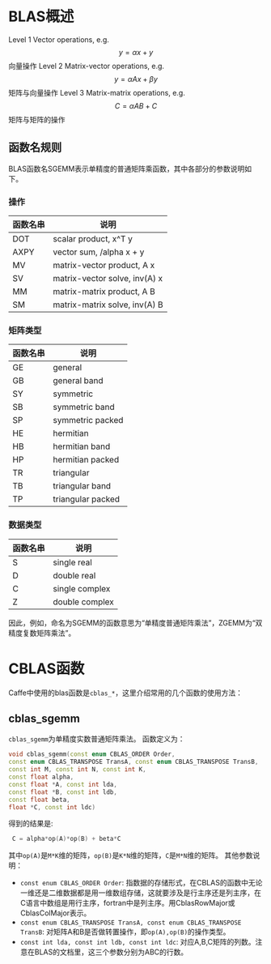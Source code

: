 # BLAS概述
Level 1
Vector operations, e.g. $$y = \alpha x + y$$  向量操作
Level 2
Matrix-vector operations, e.g. $$y = \alpha A x + \beta y$$  矩阵与向量操作
Level 3
Matrix-matrix operations, e.g. $$C = \alpha A B + C$$    矩阵与矩阵的操作

## 函数名规则
BLAS函数名SGEMM表示单精度的普通矩阵乘函数，其中各部分的参数说明如下。
### 操作
函数名串  | 说明
-------- | -------------
DOT      | scalar product, x^T y
AXPY     | vector sum, /alpha x + y
MV       | matrix-vector product, A x
SV       | matrix-vector solve, inv(A) x
MM       | matrix-matrix product, A B
SM       | matrix-matrix solve, inv(A) B
### 矩阵类型
函数名串  | 说明
-------- | -------------
GE       | general   
GB       | general band
SY       | symmetric
SB       | symmetric band
SP       | symmetric packed
HE       | hermitian
HB       | hermitian band
HP       | hermitian packed
TR       | triangular
TB       | triangular band
TP       | triangular packed
### 数据类型
函数名串  | 说明
-------- | -------------
S        | single real
D        | double real
C        | single complex
Z        | double complex



因此，例如，命名为SGEMM的函数意思为“单精度普通矩阵乘法”，ZGEMM为“双精度复数矩阵乘法”。

# CBLAS函数
Caffe中使用的blas函数是`cblas_*`，这里介绍常用的几个函数的使用方法：
## cblas_sgemm
`cblas_sgemm`为单精度实数普通矩阵乘法。
函数定义为：
```cpp
void cblas_sgemm(const enum CBLAS_ORDER Order, 
const enum CBLAS_TRANSPOSE TransA, const enum CBLAS_TRANSPOSE TransB,
const int M, const int N, const int K, 
const float alpha, 
const float *A, const int lda,
const float *B, const int ldb,
const float beta, 
float *C, const int ldc)
```
得到的结果是:
```cpp
 C = alpha*op(A)*op(B) + beta*C
```
其中`op(A)`是`M*K`维的矩阵，`op(B)`是`K*N`维的矩阵，`C`是`M*N`维的矩阵。
其他参数说明：
* `const enum CBLAS_ORDER Order`: 指数据的存储形式，在CBLAS的函数中无论一维还是二维数据都是用一维数组存储，这就要涉及是行主序还是列主序，在C语言中数组是用行主序，fortran中是列主序。用CblasRowMajor或CblasColMajor表示。
* `const enum CBLAS_TRANSPOSE TransA, const enum CBLAS_TRANSPOSE TransB`: 对矩阵A和B是否做转置操作，即`op(A),op(B)`的操作类型。
* `const int lda, const int ldb, const int ldc`: 对应A,B,C矩阵的列数。注意在BLAS的文档里，这三个参数分别为ABC的行数。